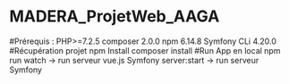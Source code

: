 # MADERA_ProjetWeb_AAGA

#Prérequis :
PHP>=7.2.5
composer 2.0.0
npm 6.14.8
Symfony CLi 4.20.0
#Récupération projet
npm Install
composer install 
#Run App en local
npm run watch ->  run serveur vue.js
Symfony server:start ->  run serveur Symfony

